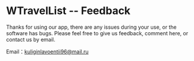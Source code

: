 # WTravelList -- Feedback


Thanks for using our app, there are any issues during your use, or the software has bugs. Please feel free to give us feedback, comment here, or contact us by email.


Email：kuliginlavoentii96@mail.ru
